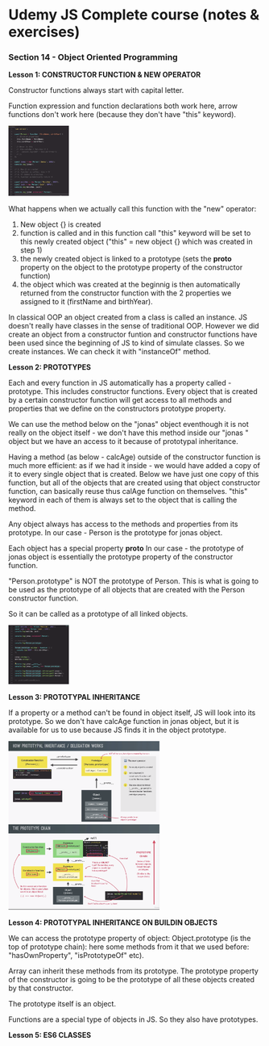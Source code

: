 # Udemy JS Complete course (notes & exercises)

### Section 14 - Object Oriented Programming

**Lesson 1: CONSTRUCTOR FUNCTION & NEW OPERATOR**

Constructor functions always start with capital letter.

Function expression and function declarations both work here, arrow functions don't work here (because they don't have "this" keyword).

<img src="./images/les_1.png" alt="lesson 1" title="Lesson 1" style="display: inline-block; margin: 0 auto; max-width: 120px">

What happens when we actually call this function with the "new" operator:

1. New object {} is created
2. function is called and in this function call "this" keyword will be set to this newly created object ("this" = new object {} which was created in step 1)
3. the newly created object is linked to a prototype (sets the **proto** property on the object to the prototype property of the constructor function)
4. the object which was created at the beginnig is then automatically returned from the constructor function with the 2 properties we assigned to it (firstName and birthYear).

In classical OOP an object created from a class is called an instance. JS doesn't really have classes in the sense of traditional OOP. However we did create an object from a constructor funtion and constructor functions have been used since the beginning of JS to kind of simulate classes. So we create instances. We can check it with "instanceOf" method.

**Lesson 2: PROTOTYPES**

Each and every function in JS automatically has a property called - prototype. This includes constructor functions. Every object that is created by a certain constructor function will get access to all methods and properties that we define on the constructors prototype property.

We can use the method below on the "jonas" object eventhough it is not really on the object itself - we don't have this method inside our "jonas " object but we have an access to it because of prototypal inheritance.

Having a method (as below - calcAge) outside of the constructor function is much more efficient: as if we had it inside - we would have added a copy of it to every single object that is created. Below we have just one copy of this function, but all of the objects that are created using that object constructor function, can basically reuse thus calAge function on themselves. "this" keyword in each of them is always set to the object that is calling the method.

Any object always has access to the methods and properties from its prototype. In our case - Person is the prototype for jonas object.

Each object has a special property **proto**
In our case - the prototype of jonas object is essentially the prototype property of the constructor function.

"Person.prototype" is NOT the prototype of Person. This is what is going to be used as the prototype of all objects that are created with the Person constructor function.

So it can be called as a prototype of all linked objects.

<img src="./images/les_2.png" alt="lesson 1" title="Lesson 1" style="display: inline-block; margin: 0 auto; max-width: 120px">

**Lesson 3: PROTOTYPAL INHERITANCE**

If a property or a method can't be found in object itself, JS will look into its prototype. So we don't have calcAge function in jonas object, but it is available for us to use because JS finds it in the object prototype.

<img src="./images/proto_inheritance.png" alt="lesson 1" title="Lesson 1" style="display: inline-block; margin: 0 auto; max-width: 300px">

<img src="./images/prototype_chain.png" alt="lesson 1" title="Lesson 1" style="display: inline-block; margin: 0 auto; max-width: 300px">

**Lesson 4: PROTOTYPAL INHERITANCE ON BUILDIN OBJECTS**

We can access the prototype property of object: Object.prototype (is the top of prototype chain): here some methods from it that we used before: "hasOwnProperty", "isPrototypeOf" etc).

Array can inherit these methods from its prototype. The prototype property of the constructor is going to be the prototype of all these objects created by that constructor.

The prototype itself is an object.

Functions are a special type of objects in JS. So they also have prototypes.

**Lesson 5: ES6 CLASSES**
